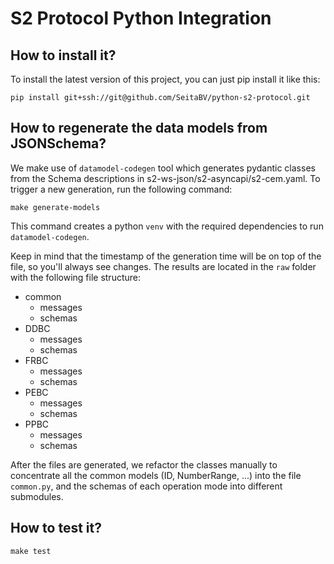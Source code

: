 # S2 Protocol Python Integration



## How to install it?

To install the latest version of this project, you can just pip install it like this:


```
pip install git+ssh://git@github.com/SeitaBV/python-s2-protocol.git
```

## How to regenerate the data models from JSONSchema?

We make use of `datamodel-codegen` tool which generates pydantic classes from the Schema descriptions in s2-ws-json/s2-asyncapi/s2-cem.yaml. To trigger a new generation, run the following command:

```
make generate-models
```

This command creates a python `venv` with the required dependencies to run `datamodel-codegen`.

Keep in mind that the timestamp of the generation time will be on top of the file, so you'll always see changes. The results are located in the `raw` folder with the following file structure:

* common
  * messages
  * schemas
* DDBC
  * messages
  * schemas
* FRBC
  * messages
  * schemas
* PEBC
  * messages
  * schemas
* PPBC
  * messages
  * schemas

After the files are generated, we refactor the classes manually to concentrate all the common models (ID, NumberRange, ...) into the file `common.py`, and the schemas of each operation mode into different submodules.


## How to test it?

```
make test
```
